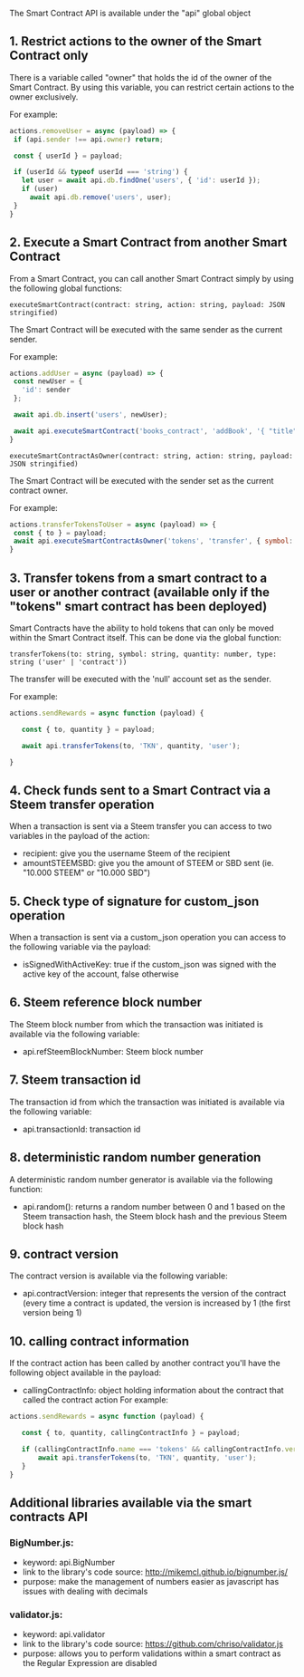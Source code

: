 The Smart Contract API is available under the "api" global object


## 1.  Restrict actions to the owner of the Smart Contract only
There is a variable called "owner" that holds the id of the owner of the Smart Contract. By using this variable, you can restrict certain actions to the owner exclusively.

For example:
 ```js
actions.removeUser = async (payload) => {
  if (api.sender !== api.owner) return;

  const { userId } = payload;

  if (userId && typeof userId === 'string') {
    let user = await api.db.findOne('users', { 'id': userId });
    if (user)
      await api.db.remove('users', user);
  }
}
```



## 2.  Execute a Smart Contract from another Smart Contract
From a Smart Contract, you can call another Smart Contract simply by using the following global functions:

`executeSmartContract(contract: string, action: string, payload: JSON stringified)`

The Smart Contract will be executed with the same sender as the current sender.

 For example:
 ```js
actions.addUser = async (payload) => {
  const newUser = {
    'id': sender
  };

  await api.db.insert('users', newUser);

  await api.executeSmartContract('books_contract', 'addBook', '{ "title": "The Awesome Book" }')
}

```

`executeSmartContractAsOwner(contract: string, action: string, payload: JSON stringified)`

The Smart Contract will be executed with the sender set as the current contract owner.

 For example:
 ```js
actions.transferTokensToUser = async (payload) => {
  const { to } = payload;
  await api.executeSmartContractAsOwner('tokens', 'transfer', { symbol: 'TKN', quantity: 123.456, to });
}
```

## 3.  Transfer tokens from a smart contract to a user or another contract (available only if the "tokens" smart contract has been deployed)
Smart Contracts have the ability to hold tokens that can only be moved within the Smart Contract itself.
This can be done via the global function:

`transferTokens(to: string, symbol: string, quantity: number, type: string ('user' | 'contract'))`

The transfer will be executed with the 'null' account set as the sender.

 For example:
 ```js
actions.sendRewards = async function (payload) {

    const { to, quantity } = payload;

    await api.transferTokens(to, 'TKN', quantity, 'user');

}
```

## 4.  Check funds sent to a Smart Contract via a Steem transfer operation
When a transaction is sent via a Steem transfer you can access to two variables in the payload of the action:

- recipient: give you the username Steem of the recipient
- amountSTEEMSBD: give you the amount of STEEM or SBD sent (ie. "10.000 STEEM" or "10.000 SBD")

## 5.  Check type of signature for custom_json operation
When a transaction is sent via a custom_json operation you can access to the following variable via the payload:

- isSignedWithActiveKey: true if the custom_json was signed with the active key of the account, false otherwise

## 6.  Steem reference block number
The Steem block number from which the transaction was initiated is available via the following variable:
- api.refSteemBlockNumber: Steem block number

## 7.  Steem transaction id
The transaction id from which the transaction was initiated is available via the following variable:
- api.transactionId: transaction id

## 8. deterministic random number generation
A deterministic random number generator is available via the following function:
- api.random(): returns a random number between 0 and 1 based on the Steem transaction hash, the Steem block hash and the previous Steem block hash

## 9. contract version
The contract version is available via the following variable:
- api.contractVersion: integer that represents the version of the contract (every time a contract is updated, the version is increased by 1 (the first version being 1)

## 10. calling contract information
If the contract action has been called by another contract you'll have the following object available in the payload:
- callingContractInfo: object holding information about the contract that called the contract action
 For example:
 ```js
actions.sendRewards = async function (payload) {

    const { to, quantity, callingContractInfo } = payload;

    if (callingContractInfo.name === 'tokens' && callingContractInfo.version === 3) {
        await api.transferTokens(to, 'TKN', quantity, 'user');
    }
}
```

## Additional libraries available via the smart contracts API
 ### BigNumber.js:
 - keyword: api.BigNumber
 - link to the library's code source: http://mikemcl.github.io/bignumber.js/
 - purpose: make the management of numbers easier as javascript has issues with dealing with decimals

### validator.js:
-  keyword: api.validator
 - link to the library's code source: https://github.com/chriso/validator.js
 - purpose: allows you to perform validations within a smart contract as the Regular Expression are disabled